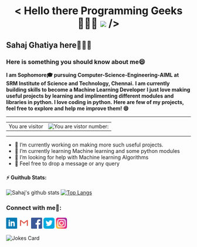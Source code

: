 <h1 align="center">< Hello there Programming Geeks👨🏻‍💻 <img src="https://media.giphy.com/media/hvRJCLFzcasrR4ia7z/giphy.gif" width="30px"> /></h1>

## Sahaj Ghatiya here🙋🏻‍♂️
### Here is something you should know about me😄 

**I am Sophomore🎓 pursuing Computer-Science-Engineering-AIML at SRM Institute of Science and Technology, Chennai.**
**I am currently building skills to become a Machine Learning Developer**
**I just love making useful projects by learning and implimenting different modules and libraries in python. I love coding in python.**
**Here are few of my projects, feel free to explore and help me improve them! 😄**

<hr>
<table>
  <tr>
    <td>You are visitor</td>
    <td><img src="https://profile-counter.glitch.me/sahaj169/count.svg" alt="You are vistor number: " height="30" /></td>
  </tr>
</table>
<hr>

- 🔭 I’m currently working on making more such useful projects.
- 🌱 I’m currently learning Machine learning and some python modules
- 🤔 I’m looking for help with Machine learning Algorithms
- 💬 Feel free to drop a message or any query


 #### :zap: Guithub Stats:
 ![Sahaj's github stats](https://github-readme-stats.vercel.app/api?username=sahaj169&show_icons=true&theme=tokyonight)     [![Top Langs](https://github-readme-stats.vercel.app/api/top-langs/?username=sahaj169&layout=compact&theme=tokyonight)](https://github.com/sahaj169/sahaj169)
 
### Connect with me🚀:  
<p>
  <a href="https://www.linkedin.com/in/sahaj-ghatiya169/"><img src="https://github.com/sahaj169/sahaj169/blob/master/Linkedin.png" height="30px" width="30px" alt="LinkedIn"></a>
  <a href="mailto:sahajghatiya531.sg@gmail.com?subject = Hello from your GitHub README&body = Message"><img src="https://github.com/sahaj169/sahaj169/blob/master/Gmail.png" height="30px" width="30px" alt="Gmail" ></a>
  <a href="https://www.facebook.com/sahaj.ghatiya"><img src="https://github.com/sahaj169/sahaj169/blob/master/Facebook.png" height="30px" width="30px" alt="Facebook"></a>
  <a href="https://twitter.com/ghatiya_sahaj"><img src="https://github.com/sahaj169/sahaj169/blob/master/Twitter.png" height="30px" width="30px" alt="Twitter"></a>
  <a href="https://www.instagram.com/sahaj_ghaatiya169/"><img src="https://github.com/sahaj169/sahaj169/blob/master/Instagram.png" height="30px" width="30px" alt="Instagram"></a>
</p>

![Jokes Card](https://readme-jokes.vercel.app/api)
